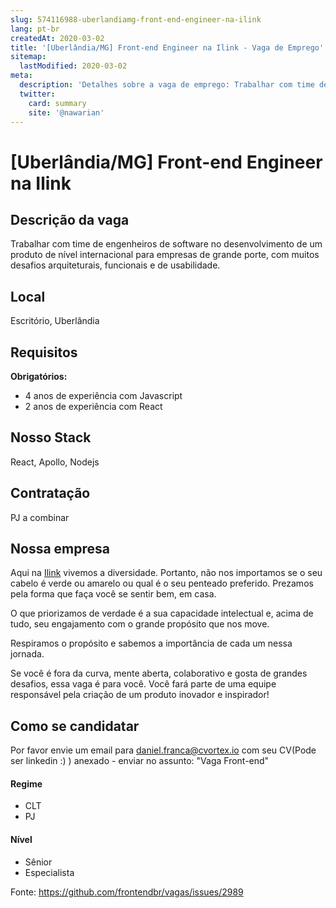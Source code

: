 ```yaml
---
slug: 574116988-uberlandiamg-front-end-engineer-na-ilink
lang: pt-br
createdAt: 2020-03-02
title: '[Uberlândia/MG] Front-end Engineer na Ilink - Vaga de Emprego'
sitemap:
  lastModified: 2020-03-02
meta:
  description: 'Detalhes sobre a vaga de emprego: Trabalhar com time de engenheiros de software no desenvolvimento de um produto de nível internacional para empresas de grande porte, com muitos desafios arquiteturais, funcionais e de usabilidade.'
  twitter:
    card: summary
    site: '@nawarian'
---
```


# [Uberlândia/MG] Front-end Engineer na Ilink

## Descrição da vaga

Trabalhar com time de engenheiros de software no desenvolvimento de um produto de nível internacional para empresas de grande porte, com muitos desafios arquiteturais, funcionais e de usabilidade.

## Local

Escritório, Uberlândia

## Requisitos

**Obrigatórios:**
- 4 anos de experiência com Javascript
- 2 anos de experiência com React

## Nosso Stack
React, Apollo, Nodejs

## Contratação

PJ a combinar

## Nossa empresa

Aqui na [Ilink](https://www.ilinksolutions.com.br/) vivemos a diversidade. Portanto, não nos importamos se o seu cabelo é verde ou amarelo ou qual é o seu penteado preferido. Prezamos pela forma que faça você se sentir bem, em casa.

O que priorizamos de verdade é a sua capacidade intelectual e, acima de tudo, seu engajamento com o grande propósito que nos move. 

Respiramos o propósito e sabemos a importância de cada um nessa jornada.

Se você é fora da curva, mente aberta, colaborativo e gosta de grandes desafios, essa vaga é para você. Você fará parte de uma equipe responsável pela criação de um produto inovador e inspirador!


## Como se candidatar

Por favor envie um email para daniel.franca@cvortex.io com seu CV(Pode ser linkedin :) ) anexado - enviar no assunto: "Vaga Front-end"


#### Regime
- CLT
- PJ

#### Nível
- Sênior
- Especialista




Fonte: https://github.com/frontendbr/vagas/issues/2989